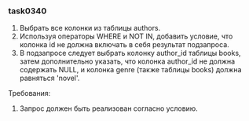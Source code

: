 
### task0340

1. Выбрать все колонки из таблицы authors.
2. Используя операторы WHERE и NOT IN, добавить условие, что колонка id не должна включать в себя результат подзапроса.
3. В подзапросе следует выбрать колонку author_id таблицы books, затем дополнительно указать, что колонка author_id не должна содержать NULL, и колонка genre (также таблицы books) должна равняться &#39;novel&#39;.


Требования:
1.	Запрос должен быть реализован согласно условию.



